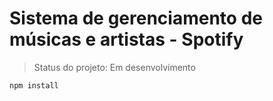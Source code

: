<h1>Sistema de gerenciamento de músicas e artistas - Spotify</h1>

> Status do projeto: Em desenvolvimento

```
npm install
```
